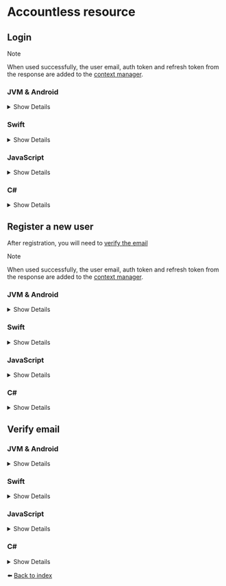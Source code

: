 # Accountless resource

## Login

> [!NOTE]  
> When used successfully, the user email, auth token and refresh token from the response are added to the [context manager](06_CONTEXT-MANAGER.md).

### JVM & Android
<details>
<summary>Show Details</summary>

```kotlin
val response = sdk.accountless().login("EMAIL", "PASSWORD")
```

💡 **Note:**  In Java, use the `loginAsync` function, which returns a `CompletableFuture<TokenResponse>` instead.
</details>

### Swift
<details>
<summary>Show Details</summary>

```swift
let response = sdk.accountless().login(email: "EMAIL", password: "PASSWORD")
```
</details>

### JavaScript
<details>
<summary>Show Details</summary>

```js
const response = await doordeck.com.doordeck.multiplatform.sdk.api.accountless().login("EMAIL", "PASSWORD");
```
</details>

### C#
<details>
<summary>Show Details</summary>

```csharp
unsafe
{
    var resource = symbols->kotlin.root.com.doordeck.multiplatform.sdk.Doordeck.accountless(sdk);
    var data = new LoginData("EMAIL", "PASSWORD").ToData();
    var response = Utils.FromData<TokenResponse>(symbols->kotlin.root.com.doordeck.multiplatform.sdk.api.AccountlessResource.loginJson(resource, data));
}
```
</details>

## Register a new user

After registration, you will need to [verify the email](#verify-email)

> [!NOTE]  
> When used successfully, the user email, auth token and refresh token from the response are added to the [context manager](06_CONTEXT-MANAGER.md).

### JVM & Android
<details>
<summary>Show Details</summary>

```kotlin
val response = sdk.accountless().registration("EMAIL", "PASSWORD", "DISPLAY_NAME", false, PUBLIC_KEY)
```

💡 **Note:**  In Java, use the `registrationAsync` function, which returns a `CompletableFuture<TokenResponse>` instead.
</details>

### Swift
<details>
<summary>Show Details</summary>

```swift
let response = sdk.accountless().registration(email: "EMAIL", password: "PASSWORD", displayName: "DISPLAY_NAME", force: false, publicKey: PUBLIC_KEY)
```
</details>

### JavaScript
<details>
<summary>Show Details</summary>

```js
const response = await doordeck.com.doordeck.multiplatform.sdk.api.accountless().registration("EMAIL", "PASSWORD", "DISPLAY_NAME", false, PUBLIC_KEY);
```
</details>

### C#
<details>
<summary>Show Details</summary>

```csharp
unsafe
{
    var resource = symbols->kotlin.root.com.doordeck.multiplatform.sdk.Doordeck.accountless(sdk);
    var data = new RegistrationData("EMAIL", "PASSWORD", "DISPLAY_NAME", false, "BASE64_PUBLIC_KEY").ToData();
    var response = Utils.FromData<TokenResponse>(symbols->kotlin.root.com.doordeck.multiplatform.sdk.api.AccountlessResource.registrationJson(resource, data));
}
```
</details>

## Verify email

### JVM & Android
<details>
<summary>Show Details</summary>

```kotlin
sdk.accountless().verifyEmail("CODE")
```

💡 **Note:**  In Java, use the `verifyEmailAsync` function, which returns a `CompletableFuture<Void>` instead.
</details>

### Swift
<details>
<summary>Show Details</summary>

```swift
sdk.accountless().verifyEmail(code: "CODE")
```
</details>

### JavaScript
<details>
<summary>Show Details</summary>

```js
await doordeck.com.doordeck.multiplatform.sdk.api.accountless().verifyEmail("CODE");
```
</details>

### C#
<details>
<summary>Show Details</summary>

```csharp
unsafe
{
    var resource = symbols->kotlin.root.com.doordeck.multiplatform.sdk.Doordeck.accountless(sdk);
    var data = new VerifyEmailData("CODE").ToData();
    symbols->kotlin.root.com.doordeck.multiplatform.sdk.api.AccountlessResource.verifyEmailJson(resource, data);
}
```
</details>

:arrow_left: [Back to index](01_INDEX.md)
